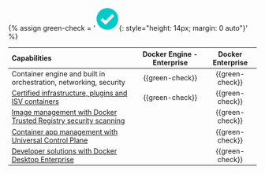 {% assign green-check = '![yes](/install/images/green-check.svg){: style="height: 14px; margin: 0 auto"}' %}

|  Capabilities                                                                    | Docker Engine - Enterprise | Docker Enterprise |
|:---------------------------------------------------------------------|:-------------------------:|:----------------------------:|
| Container engine and built in orchestration, networking, security | {{green-check}}          | {{green-check}}             |
| [Certified infrastructure, plugins and ISV containers](../ee/supported-platforms/#docker-enterprise)              | {{green-check}}          | {{green-check}}             |
| [Image management with Docker Trusted Registry security scanning](../ee/dtr/user/manage-images/scan-images-for-vulnerabilities/)  |                          | {{green-check}}             |
| [Container app management with Universal Control Plane](../ee/ucp/)              |                          | {{green-check}}             |
| [Developer solutions with Docker Desktop Enterprise](../ee/desktop/)                           |                        | {{green-check}}             |
